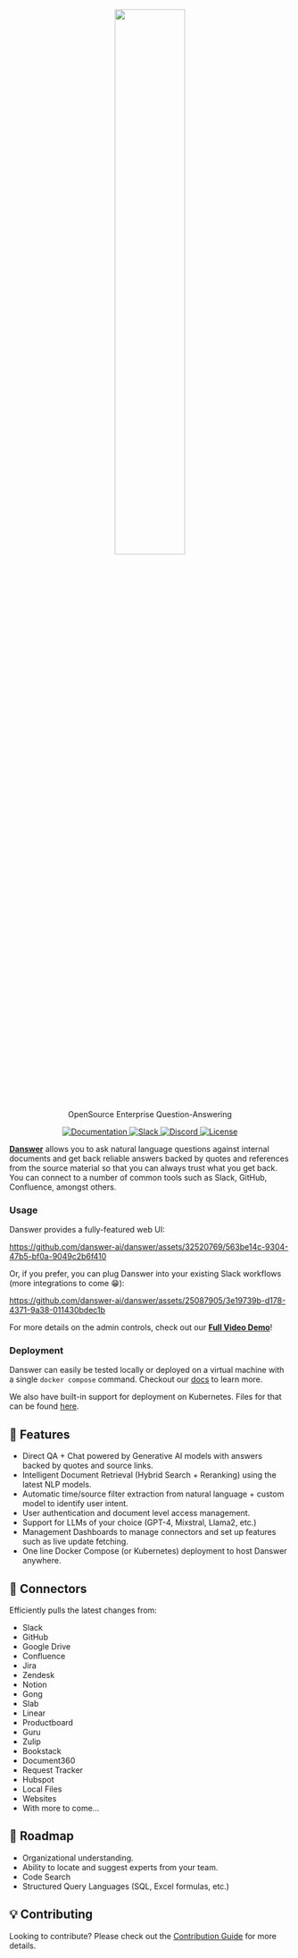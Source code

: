 <!-- DANSWER_METADATA={"link": "https://github.com/danswer-ai/danswer/blob/main/README.md"} -->

<h2 align="center">
<a href="https://www.danswer.ai/"> <img width="50%" src="https://github.com/danswer-owners/danswer/blob/1fabd9372d66cd54238847197c33f091a724803b/DanswerWithName.png?raw=true)" /></a>
</h2>

<p align="center">
<p align="center">OpenSource Enterprise Question-Answering</p>

<p align="center">
<a href="https://docs.danswer.dev/" target="_blank">
    <img src="https://img.shields.io/badge/docs-view-blue" alt="Documentation">
</a>
<a href="https://join.slack.com/t/danswer/shared_invite/zt-2afut44lv-Rw3kSWu6_OmdAXRpCv80DQ" target="_blank">
    <img src="https://img.shields.io/badge/slack-join-blue.svg?logo=slack" alt="Slack">
</a>
<a href="https://discord.gg/TDJ59cGV2X" target="_blank">
    <img src="https://img.shields.io/badge/discord-join-blue.svg?logo=discord&logoColor=white" alt="Discord">
</a>
<a href="https://github.com/danswer-ai/danswer/blob/main/README.md" target="_blank">
    <img src="https://img.shields.io/static/v1?label=license&message=MIT&color=blue" alt="License">
</a>
</p>

<strong>[Danswer](https://www.danswer.ai/)</strong> allows you to ask natural language questions against internal documents and get back reliable answers backed by quotes and references from the source material so that you can always trust what you get back. You can connect to a number of common tools such as Slack, GitHub, Confluence, amongst others.

<h3>Usage</h3>

Danswer provides a fully-featured web UI:




https://github.com/danswer-ai/danswer/assets/32520769/563be14c-9304-47b5-bf0a-9049c2b6f410




Or, if you prefer, you can plug Danswer into your existing Slack workflows (more integrations to come 😁):


https://github.com/danswer-ai/danswer/assets/25087905/3e19739b-d178-4371-9a38-011430bdec1b


For more details on the admin controls, check out our <strong><a href="https://www.youtube.com/watch?v=geNzY1nbCnU">Full Video Demo</a></strong>!

<h3>Deployment</h3>

Danswer can easily be tested locally or deployed on a virtual machine with a single `docker compose` command. Checkout our [docs](https://docs.danswer.dev/quickstart) to learn more.

We also have built-in support for deployment on Kubernetes. Files for that can be found [here](https://github.com/danswer-ai/danswer/tree/main/deployment/kubernetes).

## 💃 Features 
* Direct QA + Chat powered by Generative AI models with answers backed by quotes and source links.
* Intelligent Document Retrieval (Hybrid Search + Reranking) using the latest NLP models.
* Automatic time/source filter extraction from natural language + custom model to identify user intent.
* User authentication and document level access management.
* Support for LLMs of your choice (GPT-4, Mixstral, Llama2, etc.)
* Management Dashboards to manage connectors and set up features such as live update fetching.
* One line Docker Compose (or Kubernetes) deployment to host Danswer anywhere.

## 🔌 Connectors 

Efficiently pulls the latest changes from:
  * Slack
  * GitHub
  * Google Drive
  * Confluence
  * Jira
  * Zendesk
  * Notion
  * Gong
  * Slab
  * Linear
  * Productboard
  * Guru
  * Zulip
  * Bookstack
  * Document360
  * Request Tracker
  * Hubspot
  * Local Files
  * Websites
  * With more to come...

## 🚧 Roadmap
* Organizational understanding.
* Ability to locate and suggest experts from your team.
* Code Search
* Structured Query Languages (SQL, Excel formulas, etc.)

## 💡 Contributing
Looking to contribute? Please check out the [Contribution Guide](CONTRIBUTING.md) for more details.
